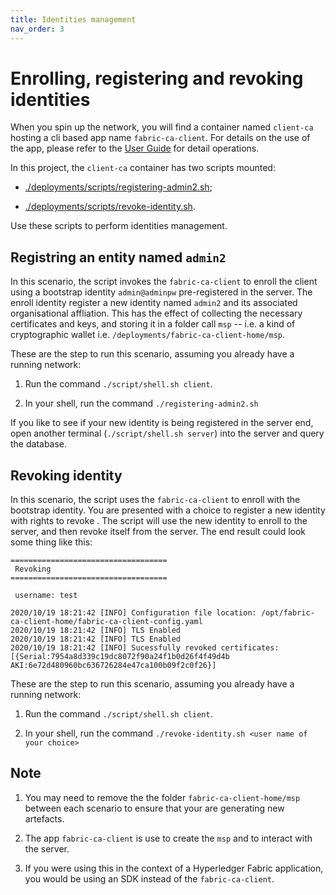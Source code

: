 ```yaml
---
title: Identities management
nav_order: 3
---
```


# Enrolling, registering and revoking identities

When you spin up the network, you will find a container named `client-ca` hosting a cli based app name `fabric-ca-client`. For details on the use of the app, please refer to the [User Guide][user-guide] for detail operations.

In this project, the `client-ca` container has two scripts mounted:

* [./deployments/scripts/registering-admin2.sh][register];

* [./deployments/scripts/revoke-identity.sh][revoke].

Use these scripts to perform identities management.

## Registring an entity named `admin2`

In this scenario, the script invokes the `fabric-ca-client` to enroll the client using a bootstrap identity `admin@adminpw` pre-registered in the server. The enroll identity register a new identity named `admin2` and its associated organisational affliation. This has the effect of collecting the necessary certificates and keys, and storing it in a folder call `msp` -- i.e. a kind of cryptographic wallet i.e. `/deployments/fabric-ca-client-home/msp`.

These are the step to run this scenario, assuming you already have a running network:

1. Run the command `./script/shell.sh client`.

1. In your shell, run the command `./registering-admin2.sh`

If you like to see if your new identity is being registered in the server end, open another terminal (`./script/shell.sh server`) into the server and query the database.

## Revoking identity

In this scenario, the script uses the `fabric-ca-client` to enroll with the bootstrap identity. You are presented with a choice to register a new identity with rights to revoke . The script will use the new identity to enroll to the server, and then revoke itself from the server. The end result could look some thing like this:

```
===================================
 Revoking                          
===================================

 username: test

2020/10/19 18:21:42 [INFO] Configuration file location: /opt/fabric-ca-client-home/fabric-ca-client-config.yaml
2020/10/19 18:21:42 [INFO] TLS Enabled
2020/10/19 18:21:42 [INFO] TLS Enabled
2020/10/19 18:21:42 [INFO] Sucessfully revoked certificates: [{Serial:7954a8d339c19dc8072f90a24f1b0d26f4f49d4b AKI:6e72d480960bc636726284e47ca100b09f2c0f26}]
```

These are the step to run this scenario, assuming you already have a running network:

1. Run the command `./script/shell.sh client`.

1. In your shell, run the command `./revoke-identity.sh <user name of your choice>`

## Note

1. You may need to remove the the folder `fabric-ca-client-home/msp` between each scenario to ensure that your are generating new artefacts.

1. The app `fabric-ca-client` is use to create the `msp` and to interact with the server.

1. If you were using this in the context of a Hyperledger Fabric application, you would be using an SDK instead of the `fabric-ca-client`.

[user-guide]: https://hyperledger-fabric-ca.readthedocs.io/en/release-1.4/users-guide.html#fabric-ca-client

[register]: https://github.com/openconsentia/fabric-ca-analysis/blob/master/deployments/scripts/registering-admin2.sh
[revoke]: https://github.com/openconsentia/fabric-ca-analysis/blob/master/deployments/scripts/revoke-identity.sh